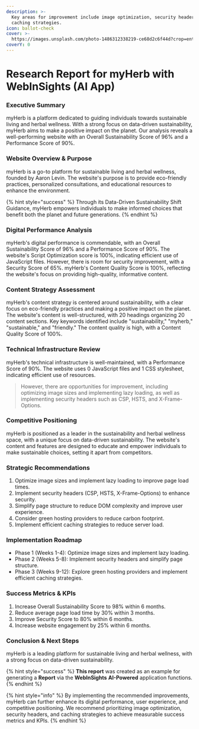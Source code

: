 ```yaml
---
description: >-
  Key areas for improvement include image optimization, security headers, and
  caching strategies.
icon: ballot-check
cover: >-
  https://images.unsplash.com/photo-1486312338219-ce68d2c6f44d?crop=entropy&cs=srgb&fm=jpg&ixid=M3wxOTcwMjR8MHwxfHNlYXJjaHw4fHxSZXNlYXJjaHxlbnwwfHx8fDE3NTA1MzAxMjF8MA&ixlib=rb-4.1.0&q=85
coverY: 0
---
```


# Research Report for myHerb with WebInSights (AI App)

### **Executive Summary**

myHerb is a platform dedicated to guiding individuals towards sustainable living and herbal wellness. With a strong focus on data-driven sustainability, myHerb aims to make a positive impact on the planet. Our analysis reveals a well-performing website with an Overall Sustainability Score of 96% and a Performance Score of 90%.&#x20;

### **Website Overview & Purpose**

myHerb is a go-to platform for sustainable living and herbal wellness, founded by Aaron Levin. The website's purpose is to provide eco-friendly practices, personalized consultations, and educational resources to enhance the environment.&#x20;

{% hint style="success" %}
Through its Data-Driven Sustainability Shift Guidance, myHerb empowers individuals to make informed choices that benefit both the planet and future generations.
{% endhint %}

### **Digital Performance Analysis**

myHerb's digital performance is commendable, with an Overall Sustainability Score of 96% and a Performance Score of 90%. The website's Script Optimization score is 100%, indicating efficient use of JavaScript files. However, there is room for security improvement, with a Security Score of 65%. myHerb's Content Quality Score is 100%, reflecting the website's focus on providing high-quality, informative content.

### **Content Strategy Assessment**

myHerb's content strategy is centered around sustainability, with a clear focus on eco-friendly practices and making a positive impact on the planet. The website's content is well-structured, with 20 headings organizing 20 content sections. Key keywords identified include "sustainability," "myherb," "sustainable," and "friendly." The content quality is high, with a Content Quality Score of 100%.

### **Technical Infrastructure Review**

myHerb's technical infrastructure is well-maintained, with a Performance Score of 90%. The website uses 0 JavaScript files and 1 CSS stylesheet, indicating efficient use of resources.&#x20;

> However, there are opportunities for improvement, including optimizing image sizes and implementing lazy loading, as well as implementing security headers such as CSP, HSTS, and X-Frame-Options.

### **Competitive Positioning**

myHerb is positioned as a leader in the sustainability and herbal wellness space, with a unique focus on data-driven sustainability. The website's content and features are designed to educate and empower individuals to make sustainable choices, setting it apart from competitors.

### **Strategic Recommendations**

1. Optimize image sizes and implement lazy loading to improve page load times.
2. Implement security headers (CSP, HSTS, X-Frame-Options) to enhance security.
3. Simplify page structure to reduce DOM complexity and improve user experience.
4. Consider green hosting providers to reduce carbon footprint.
5. Implement efficient caching strategies to reduce server load.

### **Implementation Roadmap**

* Phase 1 (Weeks 1-4): Optimize image sizes and implement lazy loading.
* Phase 2 (Weeks 5-8): Implement security headers and simplify page structure.
* Phase 3 (Weeks 9-12): Explore green hosting providers and implement efficient caching strategies.

### **Success Metrics & KPIs**

1. Increase Overall Sustainability Score to 98% within 6 months.
2. Reduce average page load time by 30% within 3 months.
3. Improve Security Score to 80% within 6 months.
4. Increase website engagement by 25% within 6 months.

### **Conclusion & Next Steps**

myHerb is a leading platform for sustainable living and herbal wellness, with a strong focus on data-driven sustainability.&#x20;

{% hint style="success" %}
**This report** was created as an example for generating a **Report** via the **WebInSights** **AI-Powered** application functions.
{% endhint %}

{% hint style="info" %}
By implementing the recommended improvements, myHerb can further enhance its digital performance, user experience, and competitive positioning. We recommend prioritizing image optimization, security headers, and caching strategies to achieve measurable success metrics and KPIs.
{% endhint %}
